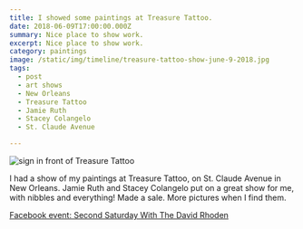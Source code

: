 ```yaml
---
title: I showed some paintings at Treasure Tattoo.
date: 2018-06-09T17:00:00.000Z
summary: Nice place to show work.
excerpt: Nice place to show work.
category: paintings
image: /static/img/timeline/treasure-tattoo-show-june-9-2018.jpg
tags:
  - post 
  - art shows
  - New Orleans
  - Treasure Tattoo
  - Jamie Ruth
  - Stacey Colangelo
  - St. Claude Avenue

---
```


![sign in front of Treasure Tattoo](/static/img/paintings/treasure-tattoo-show-june-9-2018.jpg "sign in front of Treasure Tattoo")

I had a show of my paintings at Treasure Tattoo, on St. Claude Avenue in New Orleans. Jamie Ruth and Stacey Colangelo put on a great show for me, with nibbles and everything!  Made a sale. More pictures when I find them.

[Facebook event: Second Saturday With The David Rhoden](https://www.facebook.com/events/2065720243753609/)